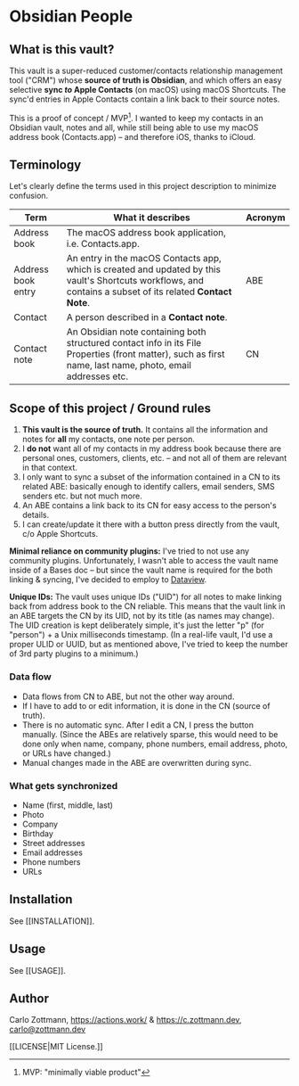 # Obsidian People

## What is this vault?

This vault is a super-reduced customer/contacts relationship management tool ("CRM") whose **source of truth is Obsidian**, and which offers an easy selective **sync _to_ Apple Contacts** (on macOS) using macOS Shortcuts. The sync'd entries in Apple Contacts contain a link back to their source notes.

This is a proof of concept / MVP[^1]. I wanted to keep my contacts in an Obsidian vault, notes and all, while still being able to use my macOS address book (Contacts.app) – and therefore iOS, thanks to iCloud.

[^1]: MVP: "minimally viable product"


## Terminology

Let's clearly define the terms used in this project description to minimize confusion.

| Term               | What it describes                                                                                                                                            | Acronym |
| ------------------ | ------------------------------------------------------------------------------------------------------------------------------------------------------------ | ------- |
| Address book       | The macOS address book application, i.e. Contacts.app.                                                                                                       |         |
| Address book entry | An entry in the macOS Contacts app, which is created and updated by this vault's Shortcuts workflows, and contains a subset of its related **Contact Note**. | ABE     |
| Contact            | A person described in a **Contact note**.                                                                                                                    |         |
| Contact note       | An Obsidian note containing both structured contact info in its File Properties (front matter), such as first name, last name, photo, email addresses etc.   | CN      |


## Scope of this project / Ground rules

1. **This vault is the source of truth.** It contains all the information and notes for **all** my contacts, one note per person.
2. I **do not** want all of my contacts in my address book because there are personal ones, customers, clients, etc. – and not all of them are relevant in that context.
3. I only want to sync a subset of the information contained in a CN to its related ABE: basically enough to identify callers, email senders, SMS senders etc. but not much more.
4. An ABE contains a link back to its CN for easy access to the person's details.
5. I can create/update it there with a button press directly from the vault, c/o Apple Shortcuts.

**Minimal reliance on community plugins:** I've tried to not use any community plugins. Unfortunately, I wasn't able to access the vault name inside of a Bases doc – but since the vault name is required for the both linking & syncing, I've decided to employ to [Dataview](https://blacksmithgu.github.io/obsidian-dataview/).

**Unique IDs:** The vault uses unique IDs ("UID") for all notes to make linking back from address book to the CN reliable. This means that the vault link in an ABE targets the CN by its UID, not by its title (as names may change). The UID creation is kept deliberately simple, it's just the letter "p" (for "person") + a Unix milliseconds timestamp. (In a real-life vault, I'd use a proper ULID or UUID, but as mentioned above, I've tried to keep the number of 3rd party plugins to a minimum.)


### Data flow

- Data flows from CN to ABE, but not the other way around.
- If I have to add to or edit information, it is done in the CN (source of truth).
- There is no automatic sync. After I edit a CN, I press the button manually. (Since the ABEs are relatively sparse, this would need to be done only when name, company, phone numbers, email address, photo, or URLs have changed.)
- Manual changes made in the ABE are overwritten during sync.

### What gets synchronized

- Name (first, middle, last)
- Photo
- Company
- Birthday
- Street addresses
- Email addresses
- Phone numbers
- URLs

## Installation

See [[INSTALLATION]].

## Usage

See [[USAGE]].

## Author

Carlo Zottmann, https://actions.work/ & https://c.zottmann.dev, <carlo@zottmann.dev>

[[LICENSE|MIT License.]]